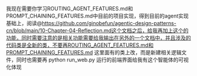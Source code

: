 我现在需要你学习ROUTING_AGENT_FEATURES.md和PROMPT_CHAINING_FEATURES.md中目前的项目实现，得到目前的agent实现基础上，阅读@https://github.com/ginobefun/agentic-design-patterns-cn/blob/main/10-Chapter-04-Reflection.md这个文档之后，给我再加上这个的功能，同时需要注意的是相关功能需要给我输出在另外的一个文档中，并且涉及的代码类是全新的类，不要再ROUTING_AGENT_FEATURES.md和PROMPT_CHAINING_FEATURES.md 这里面有的类上改，而是新建相关逻辑文件，同时也需要再 python run_web.py 运行的前端界面给我有这个智能体的可视化体现